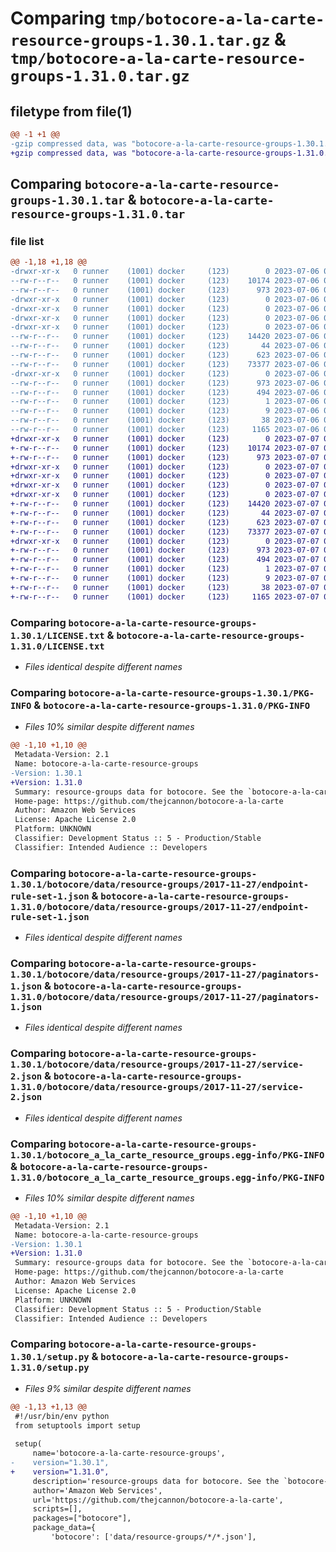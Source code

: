 # Comparing `tmp/botocore-a-la-carte-resource-groups-1.30.1.tar.gz` & `tmp/botocore-a-la-carte-resource-groups-1.31.0.tar.gz`

## filetype from file(1)

```diff
@@ -1 +1 @@
-gzip compressed data, was "botocore-a-la-carte-resource-groups-1.30.1.tar", last modified: Thu Jul  6 01:45:25 2023, max compression
+gzip compressed data, was "botocore-a-la-carte-resource-groups-1.31.0.tar", last modified: Fri Jul  7 01:44:17 2023, max compression
```

## Comparing `botocore-a-la-carte-resource-groups-1.30.1.tar` & `botocore-a-la-carte-resource-groups-1.31.0.tar`

### file list

```diff
@@ -1,18 +1,18 @@
-drwxr-xr-x   0 runner    (1001) docker     (123)        0 2023-07-06 01:45:25.415122 botocore-a-la-carte-resource-groups-1.30.1/
--rw-r--r--   0 runner    (1001) docker     (123)    10174 2023-07-06 01:45:25.000000 botocore-a-la-carte-resource-groups-1.30.1/LICENSE.txt
--rw-r--r--   0 runner    (1001) docker     (123)      973 2023-07-06 01:45:25.415122 botocore-a-la-carte-resource-groups-1.30.1/PKG-INFO
-drwxr-xr-x   0 runner    (1001) docker     (123)        0 2023-07-06 01:45:25.411122 botocore-a-la-carte-resource-groups-1.30.1/botocore/
-drwxr-xr-x   0 runner    (1001) docker     (123)        0 2023-07-06 01:45:25.411122 botocore-a-la-carte-resource-groups-1.30.1/botocore/data/
-drwxr-xr-x   0 runner    (1001) docker     (123)        0 2023-07-06 01:45:25.411122 botocore-a-la-carte-resource-groups-1.30.1/botocore/data/resource-groups/
-drwxr-xr-x   0 runner    (1001) docker     (123)        0 2023-07-06 01:45:25.411122 botocore-a-la-carte-resource-groups-1.30.1/botocore/data/resource-groups/2017-11-27/
--rw-r--r--   0 runner    (1001) docker     (123)    14420 2023-07-06 01:44:40.000000 botocore-a-la-carte-resource-groups-1.30.1/botocore/data/resource-groups/2017-11-27/endpoint-rule-set-1.json
--rw-r--r--   0 runner    (1001) docker     (123)       44 2023-07-06 01:44:40.000000 botocore-a-la-carte-resource-groups-1.30.1/botocore/data/resource-groups/2017-11-27/examples-1.json
--rw-r--r--   0 runner    (1001) docker     (123)      623 2023-07-06 01:44:40.000000 botocore-a-la-carte-resource-groups-1.30.1/botocore/data/resource-groups/2017-11-27/paginators-1.json
--rw-r--r--   0 runner    (1001) docker     (123)    73377 2023-07-06 01:44:40.000000 botocore-a-la-carte-resource-groups-1.30.1/botocore/data/resource-groups/2017-11-27/service-2.json
-drwxr-xr-x   0 runner    (1001) docker     (123)        0 2023-07-06 01:45:25.411122 botocore-a-la-carte-resource-groups-1.30.1/botocore_a_la_carte_resource_groups.egg-info/
--rw-r--r--   0 runner    (1001) docker     (123)      973 2023-07-06 01:45:25.000000 botocore-a-la-carte-resource-groups-1.30.1/botocore_a_la_carte_resource_groups.egg-info/PKG-INFO
--rw-r--r--   0 runner    (1001) docker     (123)      494 2023-07-06 01:45:25.000000 botocore-a-la-carte-resource-groups-1.30.1/botocore_a_la_carte_resource_groups.egg-info/SOURCES.txt
--rw-r--r--   0 runner    (1001) docker     (123)        1 2023-07-06 01:45:25.000000 botocore-a-la-carte-resource-groups-1.30.1/botocore_a_la_carte_resource_groups.egg-info/dependency_links.txt
--rw-r--r--   0 runner    (1001) docker     (123)        9 2023-07-06 01:45:25.000000 botocore-a-la-carte-resource-groups-1.30.1/botocore_a_la_carte_resource_groups.egg-info/top_level.txt
--rw-r--r--   0 runner    (1001) docker     (123)       38 2023-07-06 01:45:25.415122 botocore-a-la-carte-resource-groups-1.30.1/setup.cfg
--rw-r--r--   0 runner    (1001) docker     (123)     1165 2023-07-06 01:45:25.000000 botocore-a-la-carte-resource-groups-1.30.1/setup.py
+drwxr-xr-x   0 runner    (1001) docker     (123)        0 2023-07-07 01:44:17.799641 botocore-a-la-carte-resource-groups-1.31.0/
+-rw-r--r--   0 runner    (1001) docker     (123)    10174 2023-07-07 01:44:17.000000 botocore-a-la-carte-resource-groups-1.31.0/LICENSE.txt
+-rw-r--r--   0 runner    (1001) docker     (123)      973 2023-07-07 01:44:17.799641 botocore-a-la-carte-resource-groups-1.31.0/PKG-INFO
+drwxr-xr-x   0 runner    (1001) docker     (123)        0 2023-07-07 01:44:17.799641 botocore-a-la-carte-resource-groups-1.31.0/botocore/
+drwxr-xr-x   0 runner    (1001) docker     (123)        0 2023-07-07 01:44:17.799641 botocore-a-la-carte-resource-groups-1.31.0/botocore/data/
+drwxr-xr-x   0 runner    (1001) docker     (123)        0 2023-07-07 01:44:17.799641 botocore-a-la-carte-resource-groups-1.31.0/botocore/data/resource-groups/
+drwxr-xr-x   0 runner    (1001) docker     (123)        0 2023-07-07 01:44:17.799641 botocore-a-la-carte-resource-groups-1.31.0/botocore/data/resource-groups/2017-11-27/
+-rw-r--r--   0 runner    (1001) docker     (123)    14420 2023-07-07 01:43:28.000000 botocore-a-la-carte-resource-groups-1.31.0/botocore/data/resource-groups/2017-11-27/endpoint-rule-set-1.json
+-rw-r--r--   0 runner    (1001) docker     (123)       44 2023-07-07 01:43:28.000000 botocore-a-la-carte-resource-groups-1.31.0/botocore/data/resource-groups/2017-11-27/examples-1.json
+-rw-r--r--   0 runner    (1001) docker     (123)      623 2023-07-07 01:43:28.000000 botocore-a-la-carte-resource-groups-1.31.0/botocore/data/resource-groups/2017-11-27/paginators-1.json
+-rw-r--r--   0 runner    (1001) docker     (123)    73377 2023-07-07 01:43:28.000000 botocore-a-la-carte-resource-groups-1.31.0/botocore/data/resource-groups/2017-11-27/service-2.json
+drwxr-xr-x   0 runner    (1001) docker     (123)        0 2023-07-07 01:44:17.799641 botocore-a-la-carte-resource-groups-1.31.0/botocore_a_la_carte_resource_groups.egg-info/
+-rw-r--r--   0 runner    (1001) docker     (123)      973 2023-07-07 01:44:17.000000 botocore-a-la-carte-resource-groups-1.31.0/botocore_a_la_carte_resource_groups.egg-info/PKG-INFO
+-rw-r--r--   0 runner    (1001) docker     (123)      494 2023-07-07 01:44:17.000000 botocore-a-la-carte-resource-groups-1.31.0/botocore_a_la_carte_resource_groups.egg-info/SOURCES.txt
+-rw-r--r--   0 runner    (1001) docker     (123)        1 2023-07-07 01:44:17.000000 botocore-a-la-carte-resource-groups-1.31.0/botocore_a_la_carte_resource_groups.egg-info/dependency_links.txt
+-rw-r--r--   0 runner    (1001) docker     (123)        9 2023-07-07 01:44:17.000000 botocore-a-la-carte-resource-groups-1.31.0/botocore_a_la_carte_resource_groups.egg-info/top_level.txt
+-rw-r--r--   0 runner    (1001) docker     (123)       38 2023-07-07 01:44:17.799641 botocore-a-la-carte-resource-groups-1.31.0/setup.cfg
+-rw-r--r--   0 runner    (1001) docker     (123)     1165 2023-07-07 01:44:17.000000 botocore-a-la-carte-resource-groups-1.31.0/setup.py
```

### Comparing `botocore-a-la-carte-resource-groups-1.30.1/LICENSE.txt` & `botocore-a-la-carte-resource-groups-1.31.0/LICENSE.txt`

 * *Files identical despite different names*

### Comparing `botocore-a-la-carte-resource-groups-1.30.1/PKG-INFO` & `botocore-a-la-carte-resource-groups-1.31.0/PKG-INFO`

 * *Files 10% similar despite different names*

```diff
@@ -1,10 +1,10 @@
 Metadata-Version: 2.1
 Name: botocore-a-la-carte-resource-groups
-Version: 1.30.1
+Version: 1.31.0
 Summary: resource-groups data for botocore. See the `botocore-a-la-carte` package for more info.
 Home-page: https://github.com/thejcannon/botocore-a-la-carte
 Author: Amazon Web Services
 License: Apache License 2.0
 Platform: UNKNOWN
 Classifier: Development Status :: 5 - Production/Stable
 Classifier: Intended Audience :: Developers
```

### Comparing `botocore-a-la-carte-resource-groups-1.30.1/botocore/data/resource-groups/2017-11-27/endpoint-rule-set-1.json` & `botocore-a-la-carte-resource-groups-1.31.0/botocore/data/resource-groups/2017-11-27/endpoint-rule-set-1.json`

 * *Files identical despite different names*

### Comparing `botocore-a-la-carte-resource-groups-1.30.1/botocore/data/resource-groups/2017-11-27/paginators-1.json` & `botocore-a-la-carte-resource-groups-1.31.0/botocore/data/resource-groups/2017-11-27/paginators-1.json`

 * *Files identical despite different names*

### Comparing `botocore-a-la-carte-resource-groups-1.30.1/botocore/data/resource-groups/2017-11-27/service-2.json` & `botocore-a-la-carte-resource-groups-1.31.0/botocore/data/resource-groups/2017-11-27/service-2.json`

 * *Files identical despite different names*

### Comparing `botocore-a-la-carte-resource-groups-1.30.1/botocore_a_la_carte_resource_groups.egg-info/PKG-INFO` & `botocore-a-la-carte-resource-groups-1.31.0/botocore_a_la_carte_resource_groups.egg-info/PKG-INFO`

 * *Files 10% similar despite different names*

```diff
@@ -1,10 +1,10 @@
 Metadata-Version: 2.1
 Name: botocore-a-la-carte-resource-groups
-Version: 1.30.1
+Version: 1.31.0
 Summary: resource-groups data for botocore. See the `botocore-a-la-carte` package for more info.
 Home-page: https://github.com/thejcannon/botocore-a-la-carte
 Author: Amazon Web Services
 License: Apache License 2.0
 Platform: UNKNOWN
 Classifier: Development Status :: 5 - Production/Stable
 Classifier: Intended Audience :: Developers
```

### Comparing `botocore-a-la-carte-resource-groups-1.30.1/setup.py` & `botocore-a-la-carte-resource-groups-1.31.0/setup.py`

 * *Files 9% similar despite different names*

```diff
@@ -1,13 +1,13 @@
 #!/usr/bin/env python
 from setuptools import setup
 
 setup(
     name='botocore-a-la-carte-resource-groups',
-    version="1.30.1",
+    version="1.31.0",
     description='resource-groups data for botocore. See the `botocore-a-la-carte` package for more info.',
     author='Amazon Web Services',
     url='https://github.com/thejcannon/botocore-a-la-carte',
     scripts=[],
     packages=["botocore"],
     package_data={
         'botocore': ['data/resource-groups/*/*.json'],
```

